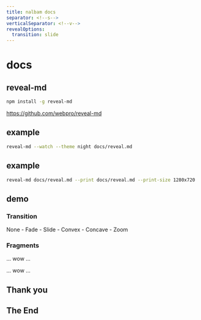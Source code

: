 ```yaml
---
title: nalbam docs
separator: <!--s-->
verticalSeparator: <!--v-->
revealOptions:
  transition: slide
---
```

# docs

<!--s-->

## reveal-md

```bash
npm install -g reveal-md
```

<https://github.com/webpro/reveal-md>

<!--s-->

## example

```bash
reveal-md --watch --theme night docs/reveal.md
```

<!--v-->

## example

```bash
reveal-md docs/reveal.md --print docs/reveal.md --print-size 1280x720
```

<!--s-->

## demo

<!--v-->

### Transition

None - Fade - Slide - Convex - Concave - Zoom

<!--v-->

### Fragments

... wow ... <!-- .element: class="fragment" -->

... wow ... <!-- .element: class="fragment" -->

<!--v-->

<!-- .slide: data-background="http://i.giphy.com/90F8aUepslB84.gif" -->

<!--s-->

## Thank you

<!--s-->

## The End
